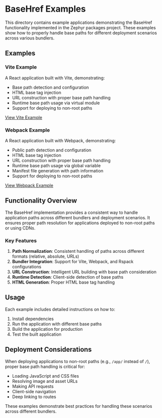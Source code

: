 # BaseHref Examples

This directory contains example applications demonstrating the BaseHref functionality implemented in the Zephyr packages project. These examples show how to properly handle base paths for different deployment scenarios across various bundlers.

## Examples

### Vite Example

A React application built with Vite, demonstrating:

- Base path detection and configuration
- HTML base tag injection
- URL construction with proper base path handling
- Runtime base path usage via virtual module
- Support for deploying to non-root paths

[View Vite Example](./vite-app)

### Webpack Example

A React application built with Webpack, demonstrating:

- Public path detection and configuration
- HTML base tag injection
- URL construction with proper base path handling
- Runtime base path usage via global variable
- Manifest file generation with path information
- Support for deploying to non-root paths

[View Webpack Example](./webpack-app)

## Functionality Overview

The BaseHref implementation provides a consistent way to handle application paths across different bundlers and deployment scenarios. It ensures proper path resolution for applications deployed to non-root paths or using CDNs.

### Key Features

1. **Path Normalization**: Consistent handling of paths across different formats (relative, absolute, URLs)
2. **Bundler Integration**: Support for Vite, Webpack, and Rspack configurations
3. **URL Construction**: Intelligent URL building with base path consideration
4. **Runtime Detection**: Client-side detection of base paths
5. **HTML Generation**: Proper HTML base tag handling

## Usage

Each example includes detailed instructions on how to:

1. Install dependencies
2. Run the application with different base paths
3. Build the application for production
4. Test the built application

## Deployment Considerations

When deploying applications to non-root paths (e.g., `/app/` instead of `/`), proper base path handling is critical for:

- Loading JavaScript and CSS files
- Resolving image and asset URLs
- Making API requests
- Client-side navigation
- Deep linking to routes

These examples demonstrate best practices for handling these scenarios across different bundlers.

